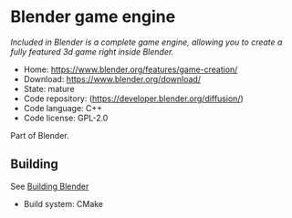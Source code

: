 # Blender game engine

_Included in Blender is a complete game engine, allowing you to create a fully featured 3d game right inside Blender._

- Home: https://www.blender.org/features/game-creation/
- Download: https://www.blender.org/download/
- State: mature
- Code repository: (https://developer.blender.org/diffusion/)
- Code language: C++
- Code license: GPL-2.0

Part of Blender.

## Building

See [Building Blender](https://wiki.blender.org/index.php/Dev:Doc/Building_Blender)

- Build system: CMake